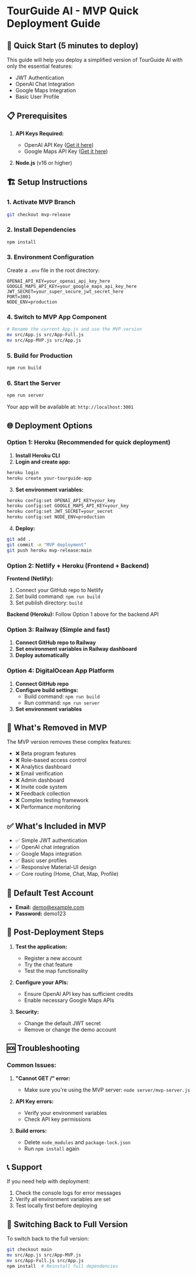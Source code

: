 # TourGuide AI - MVP Quick Deployment Guide

## 🚀 Quick Start (5 minutes to deploy)

This guide will help you deploy a simplified version of TourGuide AI with only the essential features:
- JWT Authentication
- OpenAI Chat Integration
- Google Maps Integration
- Basic User Profile

## 📋 Prerequisites

1. **API Keys Required:**
   - OpenAI API Key ([Get it here](https://platform.openai.com/api-keys))
   - Google Maps API Key ([Get it here](https://developers.google.com/maps/gmp-get-started))

2. **Node.js** (v16 or higher)

## 🏗️ Setup Instructions

### 1. Activate MVP Branch
```bash
git checkout mvp-release
```

### 2. Install Dependencies
```bash
npm install
```

### 3. Environment Configuration
Create a `.env` file in the root directory:
```env
OPENAI_API_KEY=your_openai_api_key_here
GOOGLE_MAPS_API_KEY=your_google_maps_api_key_here
JWT_SECRET=your_super_secure_jwt_secret_here
PORT=3001
NODE_ENV=production
```

### 4. Switch to MVP App Component
```bash
# Rename the current App.js and use the MVP version
mv src/App.js src/App-Full.js
mv src/App-MVP.js src/App.js
```

### 5. Build for Production
```bash
npm run build
```

### 6. Start the Server
```bash
npm run server
```

Your app will be available at: `http://localhost:3001`

## 🌐 Deployment Options

### Option 1: Heroku (Recommended for quick deployment)

1. **Install Heroku CLI**
2. **Login and create app:**
```bash
heroku login
heroku create your-tourguide-app
```

3. **Set environment variables:**
```bash
heroku config:set OPENAI_API_KEY=your_key
heroku config:set GOOGLE_MAPS_API_KEY=your_key
heroku config:set JWT_SECRET=your_secret
heroku config:set NODE_ENV=production
```

4. **Deploy:**
```bash
git add .
git commit -m "MVP deployment"
git push heroku mvp-release:main
```

### Option 2: Netlify + Heroku (Frontend + Backend)

**Frontend (Netlify):**
1. Connect your GitHub repo to Netlify
2. Set build command: `npm run build`
3. Set publish directory: `build`

**Backend (Heroku):**
Follow Option 1 above for the backend API

### Option 3: Railway (Simple and fast)

1. **Connect GitHub repo to Railway**
2. **Set environment variables in Railway dashboard**
3. **Deploy automatically**

### Option 4: DigitalOcean App Platform

1. **Connect GitHub repo**
2. **Configure build settings:**
   - Build command: `npm run build`
   - Run command: `npm run server`
3. **Set environment variables**

## 🔧 What's Removed in MVP

The MVP version removes these complex features:
- ❌ Beta program features
- ❌ Role-based access control
- ❌ Analytics dashboard
- ❌ Email verification
- ❌ Admin dashboard
- ❌ Invite code system
- ❌ Feedback collection
- ❌ Complex testing framework
- ❌ Performance monitoring

## ✅ What's Included in MVP

- ✅ Simple JWT authentication
- ✅ OpenAI chat integration
- ✅ Google Maps integration
- ✅ Basic user profiles
- ✅ Responsive Material-UI design
- ✅ Core routing (Home, Chat, Map, Profile)

## 🔐 Default Test Account

- **Email:** demo@example.com
- **Password:** demo123

## 📝 Post-Deployment Steps

1. **Test the application:**
   - Register a new account
   - Try the chat feature
   - Test the map functionality

2. **Configure your APIs:**
   - Ensure OpenAI API key has sufficient credits
   - Enable necessary Google Maps APIs

3. **Security:**
   - Change the default JWT secret
   - Remove or change the demo account

## 🆘 Troubleshooting

### Common Issues:

1. **"Cannot GET /" error:**
   - Make sure you're using the MVP server: `node server/mvp-server.js`

2. **API Key errors:**
   - Verify your environment variables
   - Check API key permissions

3. **Build errors:**
   - Delete `node_modules` and `package-lock.json`
   - Run `npm install` again

## 📞 Support

If you need help with deployment:
1. Check the console logs for error messages
2. Verify all environment variables are set
3. Test locally first before deploying

## 🔄 Switching Back to Full Version

To switch back to the full version:
```bash
git checkout main
mv src/App.js src/App-MVP.js
mv src/App-Full.js src/App.js
npm install  # Reinstall full dependencies
``` 